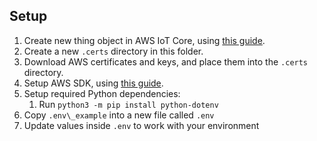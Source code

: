 ## Setup
1. Create new thing object in AWS IoT Core, using [this guide](https://docs.aws.amazon.com/iot/latest/developerguide/create-iot-resources.html).
1. Create a new `.certs` directory in this folder.
1. Download AWS certificates and keys, and place them into the `.certs` directory.
1. Setup AWS SDK, using [this guide](https://docs.aws.amazon.com/iot/latest/developerguide/connecting-to-existing-device.html).
1. Setup required Python dependencies:
   1. Run `python3 -m pip install python-dotenv`
1. Copy `.env\_example` into a new file called `.env`
1. Update values inside `.env` to work with your environment
